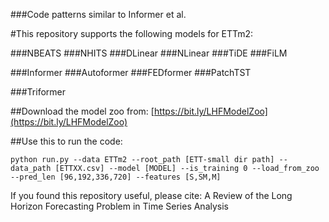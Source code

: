 ###Code patterns similar to Informer et al.

#This repository supports the following models for ETTm2:

###NBEATS
###NHITS
###DLinear
###NLinear
###TiDE
###FiLM

###Informer
###Autoformer
###FEDformer
###PatchTST

###Triformer

##Download the model zoo from: [https://bit.ly/LHFModelZoo](https://bit.ly/LHFModelZoo)

##Use this to run the code:

```
python run.py --data ETTm2 --root_path [ETT-small dir path] --data_path [ETTXX.csv] --model [MODEL] --is_training 0 --load_from_zoo --pred_len [96,192,336,720] --features [S,SM,M]
```

If you found this repository useful, please cite: A Review of the Long Horizon Forecasting Problem in Time Series Analysis
